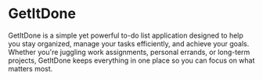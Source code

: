 # GetItDone
GetItDone is a simple yet powerful to-do list application designed to help you stay organized, manage your tasks efficiently, and achieve your goals. Whether you're juggling work assignments, personal errands, or long-term projects, GetItDone keeps everything in one place so you can focus on what matters most.
